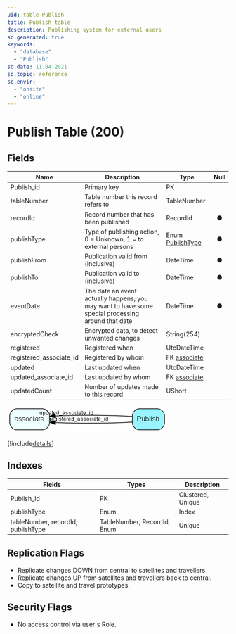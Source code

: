 ```yaml
---
uid: table-Publish
title: Publish table
description: Publishing system for external users
so.generated: true
keywords:
  - "database"
  - "Publish"
so.date: 11.04.2021
so.topic: reference
so.envir:
  - "onsite"
  - "online"
---
```


# Publish Table (200)

## Fields

| Name | Description | Type | Null |
|------|-------------|------|:----:|
|Publish\_id|Primary key|PK| |
|tableNumber|Table number this record refers to|TableNumber| |
|recordId|Record number that has been published|RecordId|&#x25CF;|
|publishType|Type of publishing action, 0 = Unknown, 1 = to external persons|Enum [PublishType](enums/publishtype.md)|&#x25CF;|
|publishFrom|Publication valid from (inclusive)|DateTime|&#x25CF;|
|publishTo|Publication valid to (inclusive)|DateTime|&#x25CF;|
|eventDate|The date an event actually happens; you may want to have some special processing around that date|DateTime|&#x25CF;|
|encryptedCheck|Encrypted data, to detect unwanted changes|String(254)| |
|registered|Registered when|UtcDateTime| |
|registered\_associate\_id|Registered by whom|FK [associate](associate.md)| |
|updated|Last updated when|UtcDateTime| |
|updated\_associate\_id|Last updated by whom|FK [associate](associate.md)| |
|updatedCount|Number of updates made to this record|UShort| |


![Publish table relationship diagram](./media/Publish.png)

[!include[details](./includes/publish.md)]

## Indexes

| Fields | Types | Description |
|--------|-------|-------------|
|Publish\_id |PK |Clustered, Unique |
|publishType |Enum |Index |
|tableNumber, recordId, publishType |TableNumber, RecordId, Enum |Unique |

## Replication Flags

* Replicate changes DOWN from central to satellites and travellers.
* Replicate changes UP from satellites and travellers back to central.
* Copy to satellite and travel prototypes.

## Security Flags

* No access control via user's Role.

